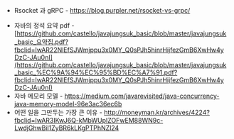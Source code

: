 * Rsocket 과 gRPC - https://blog.purpler.net/rsocket-vs-grpc/
- 자바의 정석 요약 pdf - [https://github.com/castello/javajungsuk_basic/blob/master/javajungsuk_basic_요약집.pdf?fbclid=IwAR22NlEfSJWmjppu3x0MY_Q0sPJh5hinrHijfezGmB6XwHw4yDzC-JAu0nI](https://github.com/castello/javajungsuk_basic/blob/master/javajungsuk_basic_%EC%9A%94%EC%95%BD%EC%A7%91.pdf?fbclid=IwAR22NlEfSJWmjppu3x0MY_Q0sPJh5hinrHijfezGmB6XwHw4yDzC-JAu0nI)
- 자바 메모리 모델 - https://medium.com/javarevisited/java-concurrency-java-memory-model-96e3ac36ec6b
- 어떤 일을 그만두는 가장 큰 이유 - http://moneyman.kr/archives/4224?fbclid=IwAR3IKwJ6Q-kMbWUpIZOFwEM88WN9c-LwdjGhwBil1ZyBR6kLKgPTPhNZl24